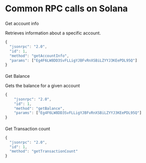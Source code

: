 # Common RPC calls on Solana

### 

[](#3aaff26c928241fcb118c20a638d7345 "Get account info")Get account info

Retrieves information about a specific account.

```javascript
{
  "jsonrpc": "2.0",
  "id": 1,
  "method": "getAccountInfo",
  "params": ["Eg4F6LW8DD3SvFLLigYJBFvRnXSBiLZYYJ3KEePDL95Q"]
}
```

#### 

[](#e0141c8e066742fd8f9d302190624e85 "Get Balance")Get Balance

Gets the balance for a given account

```javascript
{
    "jsonrpc": "2.0",
    "id": 1,
    "method": "getBalance",
    "params": ["Eg4F6LW8DD3SvFLLigYJBFvRnXSBiLZYYJ3KEePDL95Q"]
}
```

#### 

[](#f56522a337f24593a58d5c26db0d6bca "Get Transaction count")Get Transaction count

```javascript
{
  "jsonrpc": "2.0",
  "id": 1,
  "method": "getTransactionCount"
}
```